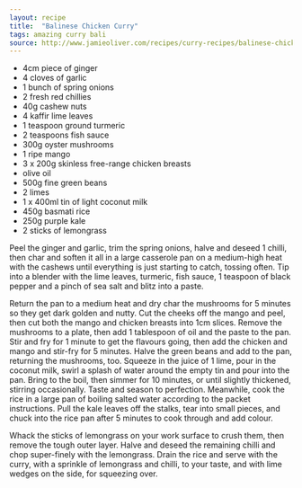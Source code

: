 ```yaml
---
layout: recipe
title:  "Balinese Chicken Curry"
tags: amazing curry bali
source: http://www.jamieoliver.com/recipes/curry-recipes/balinese-chicken-curry/
---
```

* 4cm piece of ginger
* 4 cloves of garlic
* 1 bunch of spring onions
* 2 fresh red chillies
* 40g cashew nuts
* 4 kaffir lime leaves
* 1 teaspoon ground turmeric
* 2 teaspoons fish sauce
* 300g oyster mushrooms
* 1 ripe mango
* 3 x 200g skinless free-range chicken breasts
* olive oil
* 500g fine green beans
* 2 limes
* 1 x 400ml tin of light coconut milk
* 450g basmati rice
* 250g purple kale
* 2 sticks of lemongrass

Peel the ginger and garlic, trim the spring onions, halve and deseed 1 chilli, then char and soften it all in a large casserole pan on a medium-high heat with the cashews until everything is just starting to catch, tossing often. Tip into a blender with the lime leaves, turmeric, fish sauce, 1 teaspoon of black pepper and a pinch of sea salt and blitz into a paste.

Return the pan to a medium heat and dry char the mushrooms for 5 minutes so they get dark golden and nutty. Cut the cheeks off the mango and peel, then cut both the mango and chicken breasts into 1cm slices. Remove the mushrooms to a plate, then add 1 tablespoon of oil and the paste to the pan. Stir and fry for 1 minute to get the flavours going, then add the chicken and mango and stir-fry for 5 minutes. Halve the green beans and add to the pan, returning the mushrooms, too. Squeeze in the juice of 1 lime, pour in the coconut milk, swirl a splash of water around the empty tin and pour into the pan. Bring to the boil, then simmer for 10 minutes, or until slightly thickened, stirring occasionally. Taste and season to perfection. Meanwhile, cook the rice in a large pan of boiling salted water according to the packet instructions. Pull the kale leaves off the stalks, tear into small pieces, and chuck into the rice pan after 5 minutes to cook through and add colour.

Whack the sticks of lemongrass on your work surface to crush them, then remove the tough outer layer. Halve and deseed the remaining chilli and chop super-finely with the lemongrass. Drain the rice and serve with the curry, with a sprinkle of lemongrass and chilli, to your taste, and with lime wedges on the side, for squeezing over.
